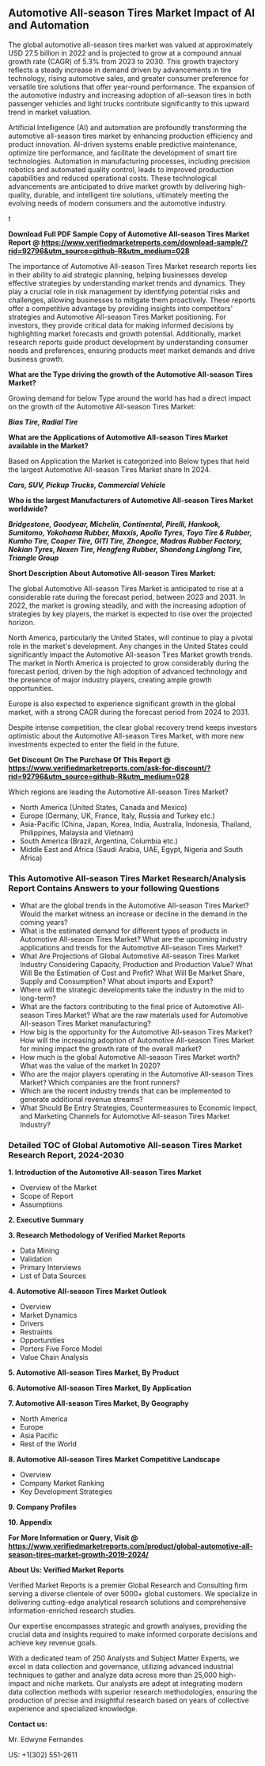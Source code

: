 <h2>Automotive All-season Tires Market Impact of AI and Automation</h2><p>The global automotive all-season tires market was valued at approximately USD 27.5 billion in 2022 and is projected to grow at a compound annual growth rate (CAGR) of 5.3% from 2023 to 2030. This growth trajectory reflects a steady increase in demand driven by advancements in tire technology, rising automotive sales, and greater consumer preference for versatile tire solutions that offer year-round performance. The expansion of the automotive industry and increasing adoption of all-season tires in both passenger vehicles and light trucks contribute significantly to this upward trend in market valuation.</p><p>Artificial Intelligence (AI) and automation are profoundly transforming the automotive all-season tires market by enhancing production efficiency and product innovation. AI-driven systems enable predictive maintenance, optimize tire performance, and facilitate the development of smart tire technologies. Automation in manufacturing processes, including precision robotics and automated quality control, leads to improved production capabilities and reduced operational costs. These technological advancements are anticipated to drive market growth by delivering high-quality, durable, and intelligent tire solutions, ultimately meeting the evolving needs of modern consumers and the automotive industry.</p>t</p><p id="" class=""><strong>Download Full PDF Sample Copy of Automotive All-season Tires Market Report @ <a href="https://www.verifiedmarketreports.com/download-sample/?rid=92796&utm_source=github-R&utm_medium=028" target="_blank">https://www.verifiedmarketreports.com/download-sample/?rid=92796&utm_source=github-R&utm_medium=028</a></strong></p><p>The importance of&nbsp;Automotive All-season Tires Market research reports lies in their ability to aid strategic planning, helping businesses develop effective strategies by understanding market trends and dynamics. They play a crucial role in risk management by identifying potential risks and challenges, allowing businesses to mitigate them proactively. These reports offer a competitive advantage by providing insights into competitors' strategies and Automotive All-season Tires Market positioning. For investors, they provide critical data for making informed decisions by highlighting market forecasts and growth potential. Additionally, market research reports guide product development by understanding consumer needs and preferences, ensuring products meet market demands and drive business growth.</p><p><strong>What are the&nbsp;Type driving the growth of the Automotive All-season Tires Market?</strong></p><p id="" class="">Growing demand for below Type around the world has had a direct impact on the growth of the Automotive All-season Tires Market:</p><em><strong>Bias Tire, Radial Tire</strong></em></p><strong>What are the&nbsp;Applications&nbsp;of Automotive All-season Tires Market available in the Market?</strong></p><p id="" class="">Based on Application the Market is categorized into Below types that held the largest Automotive All-season Tires Market share In 2024.</p><em><strong>Cars, SUV, Pickup Trucks, Commercial Vehicle</strong></em></p><strong>Who is the largest Manufacturers of Automotive All-season Tires Market worldwide?</strong></p><p><em><strong>Bridgestone, Goodyear, Michelin, Continental, Pirelli, Hankook, Sumitomo, Yokohama Rubber, Maxxis, Apollo Tyres, Toyo Tire & Rubber, Kumho Tire, Cooper Tire, GITI Tire, Zhongce, Madras Rubber Factory, Nokian Tyres, Nexen Tire, Hengfeng Rubber, Shandong Linglong Tire, Triangle Group</strong></em></p><p id="" class=""><strong>Short Description About Automotive All-season Tires Market:</strong></p><p>The global Automotive All-season Tires Market is anticipated to rise at a considerable rate during the forecast period, between 2023 and 2031. In 2022, the market is growing steadily, and with the increasing adoption of strategies by key players, the market is expected to rise over the projected horizon.</p><p>North America, particularly the United States, will continue to play a pivotal role in the market's development. Any changes in the United States could significantly impact the Automotive All-season Tires Market growth trends. The market in North America is projected to grow considerably during the forecast period, driven by the high adoption of advanced technology and the presence of major industry players, creating ample growth opportunities.</p><p>Europe is also expected to experience significant growth in the global market, with a strong CAGR during the forecast period from 2024 to 2031.</p><p>Despite intense competition, the clear global recovery trend keeps investors optimistic about the Automotive All-season Tires Market, with more new investments expected to enter the field in the future.</p><p id="" class=""><strong>Get Discount On The Purchase Of This Report @ <a href="https://www.verifiedmarketreports.com/ask-for-discount/?rid=92796&utm_source=github-R&utm_medium=028" target="_blank">https://www.verifiedmarketreports.com/ask-for-discount/?rid=92796&utm_source=github-R&utm_medium=028</a></strong></p>Which regions are leading the Automotive All-season Tires Market?</p><ul><li>North America (United States, Canada and Mexico)</li><li>Europe (Germany, UK, France, Italy, Russia and Turkey etc.)</li><li>Asia-Pacific (China, Japan, Korea, India, Australia, Indonesia, Thailand, Philippines, Malaysia and Vietnam)</li><li>South America (Brazil, Argentina, Columbia etc.)</li><li>Middle East and Africa (Saudi Arabia, UAE, Egypt, Nigeria and South Africa)</li></ul><h3 id="" class="">This Automotive All-season Tires Market Research/Analysis Report Contains Answers to your following Questions</h3><ul><li>What are the global trends in the Automotive All-season Tires Market? Would the market witness an increase or decline in the demand in the coming years?</li><li>What is the estimated demand for different types of products in Automotive All-season Tires Market? What are the upcoming industry applications and trends for the Automotive All-season Tires Market?</li><li>What Are Projections of Global Automotive All-season Tires Market Industry Considering Capacity, Production and Production Value? What Will Be the Estimation of Cost and Profit? What Will Be Market Share, Supply and Consumption? What about imports and Export?</li><li>Where will the strategic developments take the industry in the mid to long-term?</li><li>What are the factors contributing to the final price of Automotive All-season Tires Market? What are the raw materials used for Automotive All-season Tires Market manufacturing?</li><li>How big is the opportunity for the Automotive All-season Tires Market? How will the increasing adoption of Automotive All-season Tires Market for mining impact the growth rate of the overall market?</li><li>How much is the global Automotive All-season Tires Market worth? What was the value of the market In 2020?</li><li>Who are the major players operating in the Automotive All-season Tires Market? Which companies are the front runners?</li><li>Which are the recent industry trends that can be implemented to generate additional revenue streams?</li><li>What Should Be Entry Strategies, Countermeasures to Economic Impact, and Marketing Channels for Automotive All-season Tires Market Industry?</li></ul><h3 id="" class="">Detailed TOC of Global Automotive All-season Tires Market Research Report, 2024-2030</h3><p id="" class=""><strong>1. Introduction of the Automotive All-season Tires Market</strong></p><ul><li>Overview of the Market</li><li>Scope of Report</li><li>Assumptions</li></ul><p id="" class=""><strong>2. Executive Summary</strong></p><p id="" class=""><strong>3. Research Methodology of Verified Market Reports</strong></p><ul><li>Data Mining</li><li>Validation</li><li>Primary Interviews</li><li>List of Data Sources</li></ul><p id="" class=""><strong>4. Automotive All-season Tires Market Outlook</strong></p><ul><li>Overview</li><li>Market Dynamics</li><li>Drivers</li><li>Restraints</li><li>Opportunities</li><li>Porters Five Force Model</li><li>Value Chain Analysis</li></ul><p id="" class=""><strong>5. Automotive All-season Tires Market, By Product</strong></p><p id="" class=""><strong>6. Automotive All-season Tires Market, By Application</strong></p><p id="" class=""><strong>7. Automotive All-season Tires Market, By Geography</strong></p><ul><li>North America</li><li>Europe</li><li>Asia Pacific</li><li>Rest of the World</li></ul><p id="" class=""><strong>8. Automotive All-season Tires Market Competitive Landscape</strong></p><ul><li>Overview</li><li>Company Market Ranking</li><li>Key Development Strategies</li></ul><p id="" class=""><strong>9. Company Profiles</strong></p><p id="" class=""><strong>10. Appendix</strong></p><p id="" class=""><strong>For More Information or Query, Visit @ <a href="https://www.verifiedmarketreports.com/product/global-automotive-all-season-tires-market-growth-2019-2024/" target="_blank">https://www.verifiedmarketreports.com/product/global-automotive-all-season-tires-market-growth-2019-2024/</a></strong></p><p id="" class=""><strong>About Us: Verified Market Reports</strong></p><p id="" class="">Verified Market Reports is a premier Global Research and Consulting firm serving a diverse clientele of over 5000+ global customers. We specialize in delivering cutting-edge analytical research solutions and comprehensive information-enriched research studies.</p><p id="" class="">Our expertise encompasses strategic and growth analyses, providing the crucial data and insights required to make informed corporate decisions and achieve key revenue goals.</p><p id="" class="">With a dedicated team of 250 Analysts and Subject Matter Experts, we excel in data collection and governance, utilizing advanced industrial techniques to gather and analyze data across more than 25,000 high-impact and niche markets. Our analysts are adept at integrating modern data collection methods with superior research methodologies, ensuring the production of precise and insightful research based on years of collective experience and specialized knowledge.</p><p id="" class=""><strong>Contact us:</strong></p><p id="" class="">Mr. Edwyne Fernandes</p><p id="" class="">US: +1(302) 551-2611</p>